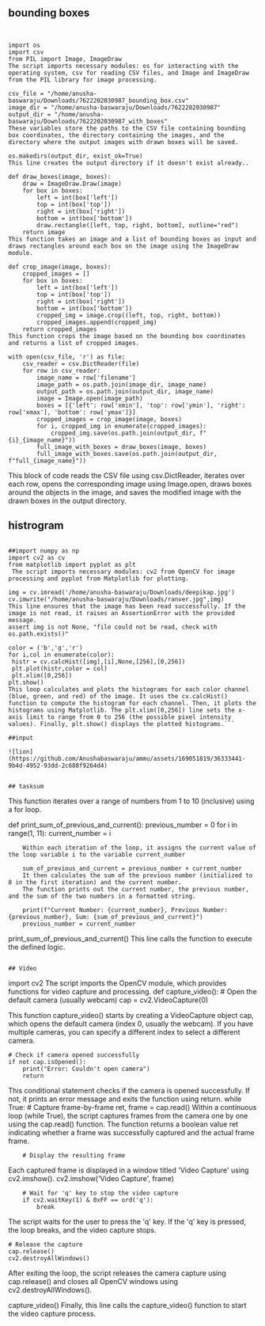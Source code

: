 ## bounding boxes
```


import os
import csv
from PIL import Image, ImageDraw
The script imports necessary modules: os for interacting with the operating system, csv for reading CSV files, and Image and ImageDraw from the PIL library for image processing.

csv_file = "/home/anusha-baswaraju/Downloads/7622202030987_bounding_box.csv"
image_dir = "/home/anusha-baswaraju/Downloads/7622202030987"
output_dir = "/home/anusha-baswaraju/Downloads/7622202030987_with_boxes"
These variables store the paths to the CSV file containing bounding box coordinates, the directory containing the images, and the directory where the output images with drawn boxes will be saved.

os.makedirs(output_dir, exist_ok=True)
This line creates the output directory if it doesn't exist already..

def draw_boxes(image, boxes):
    draw = ImageDraw.Draw(image)
    for box in boxes:
        left = int(box['left'])
        top = int(box['top'])
        right = int(box['right'])
        bottom = int(box['bottom'])
        draw.rectangle([left, top, right, bottom], outline="red")
    return image
This function takes an image and a list of bounding boxes as input and draws rectangles around each box on the image using the ImageDraw module.

def crop_image(image, boxes):
    cropped_images = []
    for box in boxes:
        left = int(box['left'])
        top = int(box['top'])
        right = int(box['right'])
        bottom = int(box['bottom'])
        cropped_img = image.crop((left, top, right, bottom))
        cropped_images.append(cropped_img)
    return cropped_images
This function crops the image based on the bounding box coordinates and returns a list of cropped images.

with open(csv_file, 'r') as file:
    csv_reader = csv.DictReader(file)
    for row in csv_reader:
        image_name = row['filename']
        image_path = os.path.join(image_dir, image_name)
        output_path = os.path.join(output_dir, image_name)
        image = Image.open(image_path)
        boxes = [{'left': row['xmin'], 'top': row['ymin'], 'right': row['xmax'], 'bottom': row['ymax']}]
        cropped_images = crop_image(image, boxes)
        for i, cropped_img in enumerate(cropped_images):
            cropped_img.save(os.path.join(output_dir, f"{i}_{image_name}"))  
        full_image_with_boxes = draw_boxes(image, boxes)
        full_image_with_boxes.save(os.path.join(output_dir, f"full_{image_name}"))
```
This block of code reads the CSV file using csv.DictReader, iterates over each row, opens the corresponding image using Image.open, draws boxes around the objects in the image, and saves the modified image with the drawn boxes in the output directory. 

## histrogram
```

##import numpy as np
import cv2 as cv
from matplotlib import pyplot as plt
 The script imports necessary modules: cv2 from OpenCV for image processing and pyplot from Matplotlib for plotting.

img = cv.imread('/home/anusha-baswaraju/Downloads/deepikap.jpg')
cv.imwrite("/home/anusha-baswaraju/Downloads/ranver.jpg",img)
This line ensures that the image has been read successfully. If the image is not read, it raises an AssertionError with the provided message.
assert img is not None, "file could not be read, check with os.path.exists()"

color = ('b','g','r')
for i,col in enumerate(color):
 histr = cv.calcHist([img],[i],None,[256],[0,256])
 plt.plot(histr,color = col)
 plt.xlim([0,256])
plt.show()
This loop calculates and plots the histograms for each color channel (blue, green, and red) of the image. It uses the cv.calcHist() function to compute the histogram for each channel. Then, it plots the histograms using Matplotlib. The plt.xlim([0,256]) line sets the x-axis limit to range from 0 to 256 (the possible pixel intensity values). Finally, plt.show() displays the plotted histograms.```

##input 

![lion](https://github.com/Anushabaswaraju/ammu/assets/169051819/36333441-9b4d-4952-93dd-2c688f9264d4)


## tasksum 
```
This function iterates over a range of numbers from 1 to 10 (inclusive) using a for loop.

def print_sum_of_previous_and_current():
    previous_number = 0
    for i in range(1, 11):
        current_number = i
        
        Within each iteration of the loop, it assigns the current value of the loop variable i to the variable current_number
        
        sum_of_previous_and_current = previous_number + current_number
        It then calculates the sum of the previous number (initialized to 0 in the first iteration) and the current number.
        The function prints out the current number, the previous number, and the sum of the two numbers in a formatted string.
        
        print(f"Current Number: {current_number}, Previous Number: {previous_number}, Sum: {sum_of_previous_and_current}")
        previous_number = current_number

print_sum_of_previous_and_current()
This line calls the function to execute the defined logic.
```
    
## Video
```
import cv2
The script imports the OpenCV module, which provides functions for video capture and processing.
def capture_video():
    # Open the default camera (usually webcam)
    cap = cv2.VideoCapture(0)
    
This function capture_video() starts by creating a VideoCapture object cap, which opens the default camera (index 0, usually the webcam). If you have multiple cameras, you can specify a different index to select a different camera.

    # Check if camera opened successfully
    if not cap.isOpened():
        print("Error: Couldn't open camera")
        return
This conditional statement checks if the camera is opened successfully. If not, it prints an error message and exits the function using return.
    while True:
        # Capture frame-by-frame
        ret, frame = cap.read()
Within a continuous loop (while True), the script captures frames from the camera one by one using the cap.read() function. The function returns a boolean value ret indicating whether a frame was successfully captured and the actual frame frame.

        # Display the resulting frame
  Each captured frame is displayed in a window titled 'Video Capture' using cv2.imshow().      cv2.imshow('Video Capture', frame)

        # Wait for 'q' key to stop the video capture
        if cv2.waitKey(1) & 0xFF == ord('q'):
            break
The script waits for the user to press the 'q' key. If the 'q' key is pressed, the loop breaks, and the video capture stops.

    # Release the capture
    cap.release()
    cv2.destroyAllWindows()
After exiting the loop, the script releases the camera capture using cap.release() and closes all OpenCV windows using cv2.destroyAllWindows().


capture_video()
Finally, this line calls the capture_video() function to start the video capture process.
